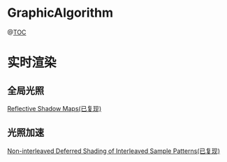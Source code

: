 # GraphicAlgorithm
@[TOC](图形学论文)
# 实时渲染
## 全局光照
 [Reflective Shadow Maps(已复现)](https://github.com/AngelMonica126/GraphicAlgorithm/tree/master/TestCase_001_A)
## 光照加速
[Non-interleaved Deferred Shading of Interleaved Sample Patterns(已复现)](https://github.com/AngelMonica126/GraphicAlgorithm/tree/master/TestCase_002_A)
